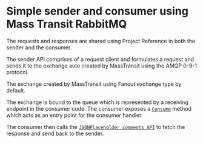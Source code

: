 # Simple sender and consumer using Mass Transit RabbitMQ

The requests and responses are shared using Project Reference in both the sender and the consumer.

The sender API comprises of a request client and formulates a request and sends it to the exchange auto created by MassTransit using the AMQP 0-9-1 protocol.

The exchange created by MassTransit using Fanout exchange type by default.

The exchange is bound to the queue which is represented by a receiving endpoint in the consumer code. The consumer exposes a [`Consume`](./src/Consumer/Consumers/CommentsConsumer.cs#L18-L26) method which acts as an entry point for the consumer handler.

The consumer then calls the [`JSONPlaceholder comments API`](https://jsonplaceholder.typicode.com/comments) to fetch the response and send back to the sender.